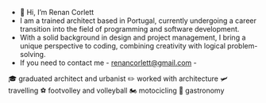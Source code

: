 - 👋 Hi, I’m Renan Corlett
- I am a trained architect based in Portugal, currently undergoing a career transition into the field of programming and software development.
- With a solid background in design and project management, I bring a unique perspective to coding, combining creativity with logical problem-solving.
- If you need to contact me  - renancorlett@gmail.com -

🎓 graduated architect and urbanist
✏️ worked with architecture
🛩️ travelling
⚽️ footvolley and volleyball
🏍️ motocicling
🍳 gastronomy

<!---
renancorlett/renancorlett is a ✨ special ✨ repository because its `README.md` (this file) appears on your GitHub profile.
You can click the Preview link to take a look at your changes.
--->

